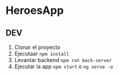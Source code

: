 # HeroesApp

## DEV

1. Clonar el proyecto
2. Ejecutaar ``` npm install ```
3. Levantar backend ``` npm run back-server ```
4. Ejecutar la app ``` npm start ``` o ``` ng serve -o  ```